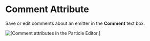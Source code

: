 # Comment Attribute<a name="particle-editor-reference-comment"></a>

Save or edit comments about an emitter in the **Comment** text box\.

![\[Comment attributes in the Particle Editor.\]](http://docs.aws.amazon.com/lumberyard/latest/userguide/images/particle-editor-comment.png)